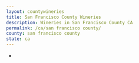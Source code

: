 ```yaml
---
layout: countywineries
title: San Francisco County Wineries
description: Wineries in San Francisco County CA
permalink: /ca/san francisco county/
county: san francisco county
state: ca
---
```

-

